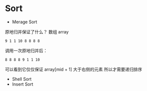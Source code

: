 # Sort
* Merage Sort

原地归并保证了什么？
数组 array
```
9 1 1 10 8 8 8 8
```
调用一次原地归并后：
```
8 8 8 8 9 1 1 10 
```
可以看到它仅仅保证 array[mid + 1] 大于右侧的元素
所以才需要递归排序
* Shell Sort
* Insert Sort
